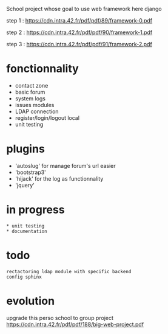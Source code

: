 School project whose goal to use web framework here django

step 1 : https://cdn.intra.42.fr/pdf/pdf/89/framework-0.pdf

step 2 : https://cdn.intra.42.fr/pdf/pdf/90/framework-1.pdf

step 3 : https://cdn.intra.42.fr/pdf/pdf/91/framework-2.pdf

fonctionnality
=====================
   * contact zone
   * basic forum
   * system logs
   * issues modules
   * LDAP connection
   * register/login/logout local
   * unit testing

plugins
=====================
   * 'autoslug' for manage forum's url easier
   * 'bootstrap3' 
   * 'hijack' for the log as functionnality
   * 'jquery'

in progress
=====================
    * unit testing
    * documentation

todo
=====================
    rectactoring ldap module with specific backend
    config sphinx
    
evolution 
=====================
upgrade this perso school to group project https://cdn.intra.42.fr/pdf/pdf/188/big-web-project.pdf
